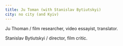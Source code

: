```yaml
---
title: Ju Toman (with Stanislav Bytiutskyi)
city: no city (and Kyiv)
---
```


Ju Thoman / film researcher, video essayist, translator.

Stanislav Bytiutskyi / director, film critic.
